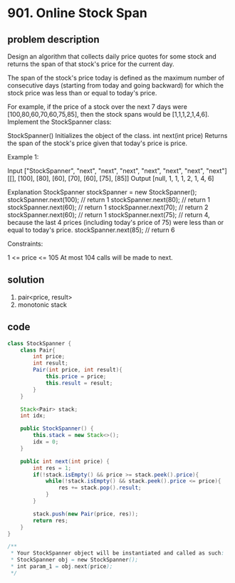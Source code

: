 # 901. Online Stock Span

## problem description

Design an algorithm that collects daily price quotes for some stock and returns the span of that stock's price for the current day.

The span of the stock's price today is defined as the maximum number of consecutive days (starting from today and going backward) for which the stock price was less than or equal to today's price.

For example, if the price of a stock over the next 7 days were [100,80,60,70,60,75,85], then the stock spans would be [1,1,1,2,1,4,6].
Implement the StockSpanner class:

StockSpanner() Initializes the object of the class.
int next(int price) Returns the span of the stock's price given that today's price is price.

Example 1:

Input
["StockSpanner", "next", "next", "next", "next", "next", "next", "next"]
[[], [100], [80], [60], [70], [60], [75], [85]]
Output
[null, 1, 1, 1, 2, 1, 4, 6]

Explanation
StockSpanner stockSpanner = new StockSpanner();
stockSpanner.next(100); // return 1
stockSpanner.next(80); // return 1
stockSpanner.next(60); // return 1
stockSpanner.next(70); // return 2
stockSpanner.next(60); // return 1
stockSpanner.next(75); // return 4, because the last 4 prices (including today's price of 75) were less than or equal to today's price.
stockSpanner.next(85); // return 6

Constraints:

1 <= price <= 105
At most 104 calls will be made to next.

## solution

1. pair<price, result>
2. monotonic stack

## code

```java
class StockSpanner {
    class Pair{
        int price;
        int result;
        Pair(int price, int result){
            this.price = price;
            this.result = result;
        }
    }

    Stack<Pair> stack;
    int idx;

    public StockSpanner() {
        this.stack = new Stack<>();
        idx = 0;
    }

    public int next(int price) {
        int res = 1;
        if(!stack.isEmpty() && price >= stack.peek().price){
            while(!stack.isEmpty() && stack.peek().price <= price){
                res += stack.pop().result;
            }
        }

        stack.push(new Pair(price, res));
        return res;
    }
}

/**
 * Your StockSpanner object will be instantiated and called as such:
 * StockSpanner obj = new StockSpanner();
 * int param_1 = obj.next(price);
 */
```
